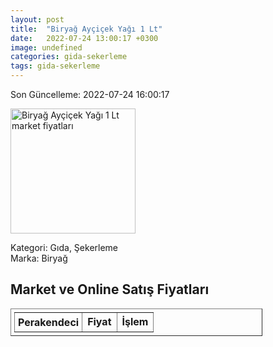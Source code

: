 ```yaml
---
layout: post
title:  "Biryağ Ayçiçek Yağı 1 Lt"
date:   2022-07-24 13:00:17 +0300
image: undefined
categories: gida-sekerleme
tags: gida-sekerleme
---
```


Son Güncelleme: 2022-07-24 16:00:17

<img src="undefined" width="200" alt="Biryağ Ayçiçek Yağı 1 Lt market fiyatları" />

Kategori: Gıda, Şekerleme
<br />
Marka: Biryağ

<h2>Market ve Online Satış Fiyatları</h2>

<table border="1" style="padding: 5px;width:80%;">
  <tr>
    <td style="padding: 5px;"><strong>Perakendeci</strong></td>
    <td><strong>Fiyat</strong></td>
    <td><strong>İşlem</strong></td>
  </tr>
  
</table>
